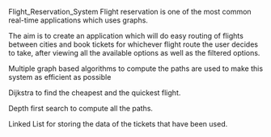Flight_Reservation_System
Flight reservation is one of the most common real-time applications which uses graphs.

The aim is to create an application which will do easy routing of flights between cities and book tickets for whichever flight route the user decides to take, after viewing all the available options as well as the filtered options.

Multiple graph based algorithms to compute the paths are used to make this system as efficient as possible

Dijkstra to find the cheapest and the quickest flight.

Depth first search to compute all the paths.

Linked List for storing the data of the tickets that have been used.
